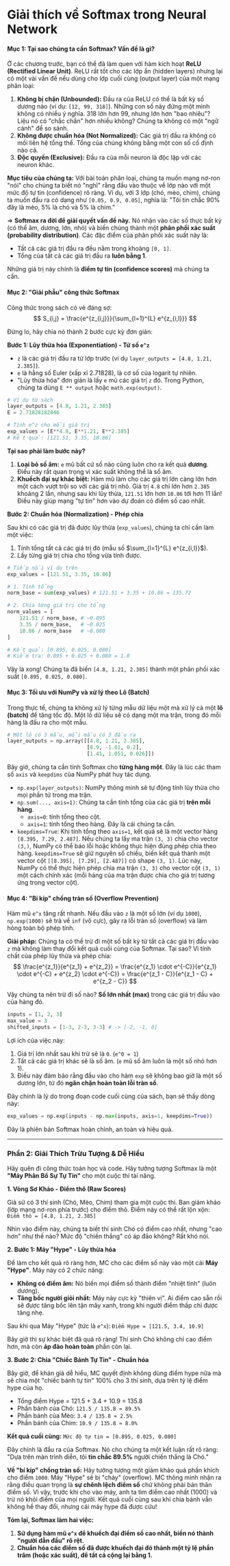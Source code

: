# Giải thích về Softmax trong Neural Network

#### Mục 1: Tại sao chúng ta cần Softmax? Vấn đề là gì?

Ở các chương trước, bạn có thể đã làm quen với hàm kích hoạt **ReLU (Rectified Linear Unit)**. ReLU rất tốt cho các lớp ẩn (hidden layers) nhưng lại có một vài vấn đề nếu dùng cho lớp cuối cùng (output layer) của một mạng phân loại:

1.  **Không bị chặn (Unbounded):** Đầu ra của ReLU có thể là bất kỳ số dương nào (ví dụ: `[12, 99, 318]`). Những con số này đứng một mình không có nhiều ý nghĩa. 318 lớn hơn 99, nhưng lớn hơn "bao nhiêu"? Liệu nó có "chắc chắn" hơn nhiều không? Chúng ta không có một "ngữ cảnh" để so sánh.
2.  **Không được chuẩn hóa (Not Normalized):** Các giá trị đầu ra không có mối liên hệ tổng thể. Tổng của chúng không bằng một con số cố định nào cả.
3.  **Độc quyền (Exclusive):** Đầu ra của mỗi neuron là độc lập với các neuron khác.

**Mục tiêu của chúng ta:** Với bài toán phân loại, chúng ta muốn mạng nơ-ron "nói" cho chúng ta biết nó "nghĩ" rằng đầu vào thuộc về lớp nào với một mức độ tự tin (confidence) rõ ràng. Ví dụ, với 3 lớp (chó, mèo, chim), chúng ta muốn đầu ra có dạng như `[0.05, 0.9, 0.05]`, nghĩa là: "Tôi tin chắc 90% đây là mèo, 5% là chó và 5% là chim."

=> **Softmax ra đời để giải quyết vấn đề này.** Nó nhận vào các số thực bất kỳ (có thể âm, dương, lớn, nhỏ) và biến chúng thành một **phân phối xác suất (probability distribution)**. Các đặc điểm của phân phối xác suất này là:
*   Tất cả các giá trị đầu ra đều nằm trong khoảng `[0, 1]`.
*   Tổng của tất cả các giá trị đầu ra **luôn bằng 1**.

Những giá trị này chính là **điểm tự tin (confidence scores)** mà chúng ta cần.

#### Mục 2: "Giải phẫu" công thức Softmax

Công thức trong sách có vẻ đáng sợ:
$$ S_{i,j} = \frac{e^{z_{i,j}}}{\sum_{l=1}^{L} e^{z_{i,l}}} $$

Đừng lo, hãy chia nó thành 2 bước cực kỳ đơn giản:

**Bước 1: Lũy thừa hóa (Exponentiation) - Tử số `e^z`**

*   `z` là các giá trị đầu ra từ lớp trước (ví dụ `layer_outputs = [4.8, 1.21, 2.385]`).
*   `e` là hằng số Euler (xấp xỉ 2.71828), là cơ số của logarit tự nhiên.
*   "Lũy thừa hóa" đơn giản là lấy `e` mũ các giá trị `z` đó. Trong Python, chúng ta dùng `E ** output` hoặc `math.exp(output)`.

```python
# Ví dụ từ sách
layer_outputs = [4.8, 1.21, 2.385]
E = 2.71828182846

# Tính e^z cho mỗi giá trị
exp_values = [E**4.8, E**1.21, E**2.385] 
# Kết quả: [121.51, 3.35, 10.86]
```

**Tại sao phải làm bước này?**
1.  **Loại bỏ số âm:** `e` mũ bất cứ số nào cũng luôn cho ra kết quả **dương**. Điều này rất quan trọng vì xác suất không thể là số âm.
2.  **Khuếch đại sự khác biệt:** Hàm mũ làm cho các giá trị lớn càng lớn hơn một cách vượt trội so với các giá trị nhỏ. Giá trị `4.8` chỉ lớn hơn `2.385` khoảng 2 lần, nhưng sau khi lũy thừa, `121.51` lớn hơn `10.86` tới hơn 11 lần! Điều này giúp mạng "tự tin" hơn vào dự đoán có điểm số cao nhất.

**Bước 2: Chuẩn hóa (Normalization) - Phép chia**

Sau khi có các giá trị đã được lũy thừa (`exp_values`), chúng ta chỉ cần làm một việc:
1.  Tính tổng tất cả các giá trị đó (mẫu số $\sum_{l=1}^{L} e^{z_{i,l}}$).
2.  Lấy từng giá trị chia cho tổng vừa tính được.

```python
# Tiếp nối ví dụ trên
exp_values = [121.51, 3.35, 10.86]

# 1. Tính tổng
norm_base = sum(exp_values) # 121.51 + 3.35 + 10.86 = 135.72

# 2. Chia từng giá trị cho tổng
norm_values = [
    121.51 / norm_base, # ~0.895
    3.35 / norm_base,   # ~0.025
    10.86 / norm_base   # ~0.080
]

# Kết quả: [0.895, 0.025, 0.080]
# Kiểm tra: 0.895 + 0.025 + 0.080 = 1.0
```

Vậy là xong! Chúng ta đã biến `[4.8, 1.21, 2.385]` thành một phân phối xác suất `[0.895, 0.025, 0.080]`.

#### Mục 3: Tối ưu với NumPy và xử lý theo Lô (Batch)

Trong thực tế, chúng ta không xử lý từng mẫu dữ liệu một mà xử lý cả một **lô (batch)** để tăng tốc độ. Một lô dữ liệu sẽ có dạng một ma trận, trong đó mỗi hàng là đầu ra cho một mẫu.

```python
# Một lô có 3 mẫu, mỗi mẫu có 3 đầu ra
layer_outputs = np.array([[4.8, 1.21, 2.385],
                          [8.9, -1.81, 0.2],
                          [1.41, 1.051, 0.026]])
```

Bây giờ, chúng ta cần tính Softmax cho **từng hàng một**. Đây là lúc các tham số `axis` và `keepdims` của NumPy phát huy tác dụng.

*   `np.exp(layer_outputs)`: NumPy thông minh sẽ tự động tính lũy thừa cho mọi phần tử trong ma trận.
*   `np.sum(..., axis=1)`: Chúng ta cần tính tổng của các giá trị **trên mỗi hàng**.
    *   `axis=0`: tính tổng theo cột.
    *   `axis=1`: tính tổng theo hàng. Đây là cái chúng ta cần.
*   `keepdims=True`: Khi tính tổng theo `axis=1`, kết quả sẽ là một vector hàng `[8.395, 7.29, 2.487]`. Nếu chúng ta lấy ma trận `(3, 3)` chia cho vector `(3,)`, NumPy có thể báo lỗi hoặc không thực hiện đúng phép chia theo hàng. `keepdims=True` sẽ giữ nguyên số chiều, biến kết quả thành một vector cột `[[8.395], [7.29], [2.487]]` có shape `(3, 1)`. Lúc này, NumPy có thể thực hiện phép chia ma trận `(3, 3)` cho vector cột `(3, 1)` một cách chính xác (mỗi hàng của ma trận được chia cho giá trị tương ứng trong vector cột).

#### Mục 4: "Bí kíp" chống tràn số (Overflow Prevention)

Hàm mũ `e^x` tăng rất nhanh. Nếu đầu vào `z` là một số lớn (ví dụ `1000`), `np.exp(1000)` sẽ trả về `inf` (vô cực), gây ra lỗi tràn số (overflow) và làm hỏng toàn bộ phép tính.

**Giải pháp:** Chúng ta có thể trừ đi một số bất kỳ từ tất cả các giá trị đầu vào `z` mà không làm thay đổi kết quả cuối cùng của Softmax. Tại sao? Vì tính chất của phép lũy thừa và phép chia:
$$ \frac{e^{z_1}}{e^{z_1} + e^{z_2}} = \frac{e^{z_1} \cdot e^{-C}}{e^{z_1} \cdot e^{-C} + e^{z_2} \cdot e^{-C}} = \frac{e^{z_1 - C}}{e^{z_1 - C} + e^{z_2 - C}} $$

Vậy chúng ta nên trừ đi số nào? **Số lớn nhất (max)** trong các giá trị đầu vào của hàng đó.

```python
inputs = [1, 2, 3]
max_value = 3
shifted_inputs = [1-3, 2-3, 3-3] # -> [-2, -1, 0]
```

Lợi ích của việc này:
1.  Giá trị lớn nhất sau khi trừ sẽ là `0`. (`e^0 = 1`)
2.  Tất cả các giá trị khác sẽ là số âm. (`e` mũ số âm luôn là một số nhỏ hơn 1).
3.  Điều này đảm bảo rằng đầu vào cho hàm `exp` sẽ không bao giờ là một số dương lớn, từ đó **ngăn chặn hoàn toàn lỗi tràn số**.

Đây chính là lý do trong đoạn code cuối cùng của sách, bạn sẽ thấy dòng này:
```python
exp_values = np.exp(inputs - np.max(inputs, axis=1, keepdims=True))
```
Đây là phiên bản Softmax hoàn chỉnh, an toàn và hiệu quả.

***

### Phần 2: Giải Thích Trừu Tượng & Dễ Hiểu

Hãy quên đi công thức toán học và code. Hãy tưởng tượng Softmax là một **"Máy Phân Bổ Sự Tự Tin"** cho một cuộc thi tài năng.

**1. Vòng Sơ Khảo - Điểm thô (Raw Scores)**

Giả sử có 3 thí sinh (Chó, Mèo, Chim) tham gia một cuộc thi. Ban giám khảo (lớp mạng nơ-ron phía trước) cho điểm thô. Điểm này có thể rất lộn xộn:
`Điểm thô = [4.8, 1.21, 2.385]`

Nhìn vào điểm này, chúng ta biết thí sinh Chó có điểm cao nhất, nhưng "cao hơn" như thế nào? Mức độ "chiến thắng" có áp đảo không? Rất khó nói.

**2. Bước 1: Máy "Hype" - Lũy thừa hóa**

Để làm cho kết quả rõ ràng hơn, MC cho các điểm số này vào một cái **Máy "Hype"**. Máy này có 2 chức năng:
*   **Không có điểm âm:** Nó biến mọi điểm số thành điểm "nhiệt tình" (luôn dương).
*   **Tâng bốc người giỏi nhất:** Máy này cực kỳ "thiên vị". Ai điểm cao sẵn rồi sẽ được tâng bốc lên tận mây xanh, trong khi người điểm thấp chỉ được tăng nhẹ.

Sau khi qua Máy "Hype" (tức là `e^x`):
`Điểm Hype = [121.5, 3.4, 10.9]`

Bây giờ thì sự khác biệt đã quá rõ ràng! Thí sinh Chó không chỉ cao điểm hơn, mà còn **áp đảo hoàn toàn** phần còn lại.

**3. Bước 2: Chia "Chiếc Bánh Tự Tin" - Chuẩn hóa**

Bây giờ, để khán giả dễ hiểu, MC quyết định không dùng điểm hype nữa mà sẽ chia một "chiếc bánh tự tin" 100% cho 3 thí sinh, dựa trên tỷ lệ điểm hype của họ.

*   Tổng điểm Hype = 121.5 + 3.4 + 10.9 = 135.8
*   Phần bánh của Chó: `121.5 / 135.8 ≈ 89.5%`
*   Phần bánh của Mèo: `3.4 / 135.8 ≈ 2.5%`
*   Phần bánh của Chim: `10.9 / 135.8 ≈ 8.0%`

**Kết quả cuối cùng:**
`Mức độ tự tin = [0.895, 0.025, 0.080]`

Đây chính là đầu ra của Softmax. Nó cho chúng ta một kết luận rất rõ ràng: "Dựa trên màn trình diễn, tôi **tin chắc 89.5%** người chiến thắng là Chó."

**Về "bí kíp" chống tràn số:** Hãy tưởng tượng một giám khảo quá phấn khích cho điểm `1000`. Máy "Hype" sẽ bị "cháy" (overflow). MC thông minh nhận ra rằng điều quan trọng là **sự chênh lệch điểm số** chứ không phải bản thân điểm số. Vì vậy, trước khi cho vào máy, anh ta tìm điểm cao nhất (1000) và trừ nó khỏi điểm của mọi người. Kết quả cuối cùng sau khi chia bánh vẫn không hề thay đổi, nhưng cái máy hype đã được cứu!

**Tóm lại, Softmax làm hai việc:**
1.  **Sử dụng hàm mũ `e^x` để khuếch đại điểm số cao nhất, biến nó thành "người dẫn đầu" rõ rệt.**
2.  **Chuẩn hóa các điểm số đã được khuếch đại đó thành một tỷ lệ phần trăm (hoặc xác suất), để tất cả cộng lại bằng 1.**